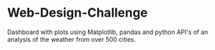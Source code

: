 # Web-Design-Challenge
Dashboard with plots using Matplotlib, pandas and python API's of an analysis of the weather from over 500 cities.

